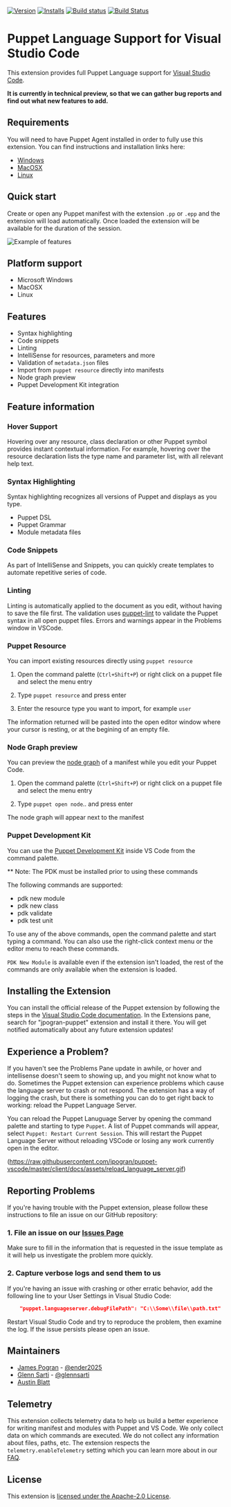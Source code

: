 
[![Version](https://vsmarketplacebadge.apphb.com/version-short/jpogran.puppet-vscode.svg)](https://marketplace.visualstudio.com/items?itemName=jpogran.puppet-vscode) [![Installs](https://vsmarketplacebadge.apphb.com/installs/jpogran.puppet-vscode.svg)](https://marketplace.visualstudio.com/items?itemName=jpogran.puppet-vscode) [![Build status](https://ci.appveyor.com/api/projects/status/kwt06e0lgs70us4c/branch/master?svg=true)](https://ci.appveyor.com/project/jpogran/puppet-vscode) [![Build Status](https://travis-ci.org/jpogran/puppet-vscode.svg?branch=master)](https://travis-ci.org/jpogran/puppet-vscode)

# Puppet Language Support for Visual Studio Code

This extension provides full Puppet Language support for [Visual Studio Code](https://code.visualstudio.com/).

**It is currently in technical preview, so that we can gather bug reports and find out what new features to add.**

## Requirements

You will need to have Puppet Agent installed in order to fully use this extension. You can find instructions and installation links here:

* [Windows](https://puppet.com/docs/puppet/latest/install_windows.html)
* [MacOSX](https://puppet.com/docs/puppet/latest/install_osx.html)
* [Linux](https://puppet.com/docs/puppet/latest/install_linux.html)

## Quick start

Create or open any Puppet manifest with the extension `.pp` or `.epp` and the extension will load automatically. Once loaded the extension will be available for the duration of the session.

![Example of features](https://raw.githubusercontent.com/jpogran/puppet-vscode/master/client/docs/assets/language_server.gif)

## Platform support

- Microsoft Windows
- MacOSX
- Linux

## Features

- Syntax highlighting
- Code snippets
- Linting
- IntelliSense for resources, parameters and more
- Validation of `metadata.json` files
- Import from `puppet resource` directly into manifests
- Node graph preview
- Puppet Development Kit integration

## Feature information

### Hover Support

Hovering over any resource, class declaration or other Puppet symbol provides instant contextual information. For example, hovering over the resource declaration lists the type name and parameter list, with all relevant help text.

### Syntax Highlighting

Syntax highlighting recognizes all versions of Puppet and displays as you type.

- Puppet DSL
- Puppet Grammar
- Module metadata files

### Code Snippets

As part of IntelliSense and Snippets, you can quickly create templates to automate repetitive series of code.

### Linting

Linting is automatically applied to the document as you edit, without having to save the file first. The validation uses [puppet-lint](https://github.com/rodjek/puppet-lint) to validate the Puppet syntax in all open puppet files. Errors and warnings appear in the Problems window in VSCode.

### Puppet Resource

You can import existing resources directly using `puppet resource`

1. Open the command palette (`Ctrl+Shift+P`) or right click on a puppet file and select the menu entry

2. Type `puppet resource` and press enter

3. Enter the resource type you want to import, for example `user`

The information returned will be pasted into the open editor window where your cursor is resting, or at the begining of an empty file.

### Node Graph preview

You can preview the [node graph](https://puppet.com/blog/visualize-your-infrastructure-models) of a manifest while you edit your Puppet Code.

1. Open the command palette (`Ctrl+Shift+P`) or right click on a puppet file and select the menu entry

2. Type `puppet open node`.. and press enter

The node graph will appear next to the manifest

### Puppet Development Kit

You can use the [Puppet Development Kit](https://puppet.com/blog/develop-modules-faster-new-puppet-development-kit) inside VS Code from the command palette.

** Note: The PDK must be installed prior to using these commands

The following commands are supported:

- pdk new module
- pdk new class
- pdk validate
- pdk test unit

To use any of the above commands, open the command palette and start typing a command. You can also use the right-click context menu or the editor menu to reach these commands.

`PDK New Module` is available even if the extension isn't loaded, the rest of the commands are only available when the extension is loaded.

## Installing the Extension

You can install the official release of the Puppet extension by following the steps
in the [Visual Studio Code documentation](https://code.visualstudio.com/docs/editor/extension-gallery).
In the Extensions pane, search for "jpogran-puppet" extension and install it there.  You will
get notified automatically about any future extension updates!

## Experience a Problem?

If you haven't see the Problems Pane update in awhile, or hover and intellisense doesn't seem to showing up, and you might not know what to do. Sometimes the Puppet extension can experience problems which cause the language server to crash or not respond. The extension has a way of logging the crash, but there is something you can do to get right back to working: reload the Puppet Language Server.

You can reload the Puppet Lanuguage Server by opening the command palette and starting to type `Puppet`. A list of Puppet commands will appear, select `Puppet: Restart Current Session`. This will restart the Puppet Language Server without reloading VSCode or losing any work currently open in the editor.

(https://raw.githubusercontent.com/jpogran/puppet-vscode/master/client/docs/assets/reload_language_server.gif)

## Reporting Problems

If you're having trouble with the Puppet extension, please follow these instructions
to file an issue on our GitHub repository:

### 1. File an issue on our [Issues Page](https://github.com/jpogran/puppet-vscode/issues)

Make sure to fill in the information that is requested in the issue template as it
will help us investigate the problem more quickly.

### 2. Capture verbose logs and send them to us

If you're having an issue with crashing or other erratic behavior, add the following
line to your User Settings in Visual Studio Code:

```json
    "puppet.languageserver.debugFilePath": "C:\\Some\\file\\path.txt"
```

Restart Visual Studio Code and try to reproduce the problem, then examine the log. If the issue persists please open an issue.

## Maintainers

- [James Pogran](https://github.com/jpogran) - [@ender2025](http://twitter.com/ender2025)
- [Glenn Sarti](https://github.com/glennsarti) - [@glennsarti](http://twitter.com/glennsarti)
- [Austin Blatt](https://github.com/austb)

## Telemetry
This extension collects telemetry data to help us build a better experience for writing manifest and modules with Puppet and VS Code. We only collect data on which commands are executed. We do not collect any information about files, paths, etc. The extension respects the `telemetry.enableTelemetry` setting which you can learn more about in our [FAQ](https://code.visualstudio.com/docs/supporting/faq#_how-to-disable-telemetry-reporting).

## License

This extension is [licensed under the Apache-2.0 License](LICENSE.txt).

